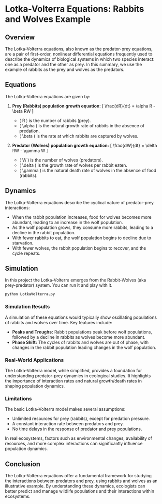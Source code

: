 # Lotka-Volterra Equations: Rabbits and Wolves Example

## Overview
The Lotka-Volterra equations, also known as the predator-prey equations, are a pair of first-order, nonlinear differential equations frequently used to describe the dynamics of biological systems in which two species interact: one as a predator and the other as prey. In this summary, we use the example of rabbits as the prey and wolves as the predators.

## Equations
The Lotka-Volterra equations are given by:

1. **Prey (Rabbits) population growth equation:**
   \[
   \frac{dR}{dt} = \alpha R - \beta RW
   \]
   - \( R \) is the number of rabbits (prey).
   - \( \alpha \) is the natural growth rate of rabbits in the absence of predation.
   - \( \beta \) is the rate at which rabbits are captured by wolves.

2. **Predator (Wolves) population growth equation:**
   \[
   \frac{dW}{dt} = \delta RW - \gamma W
   \]
   - \( W \) is the number of wolves (predators).
   - \( \delta \) is the growth rate of wolves per rabbit eaten.
   - \( \gamma \) is the natural death rate of wolves in the absence of food (rabbits).

## Dynamics
The Lotka-Volterra equations describe the cyclical nature of predator-prey interactions:
- When the rabbit population increases, food for wolves becomes more abundant, leading to an increase in the wolf population.
- As the wolf population grows, they consume more rabbits, leading to a decline in the rabbit population.
- With fewer rabbits to eat, the wolf population begins to decline due to starvation.
- With fewer wolves, the rabbit population begins to recover, and the cycle repeats.


## Simulation 

In this project the Lotka-Volterra emerges from the Rabbit-Wolves (aka prey-predator) system. You can run it and play with it. 
```python
python LotkaVolterra.py
```


### Simulation Results
A simulation of these equations would typically show oscillating populations of rabbits and wolves over time. Key features include:
- **Peaks and Troughs:** Rabbit populations peak before wolf populations, followed by a decline in rabbits as wolves become more abundant.
- **Phase Shift:** The cycles of rabbits and wolves are out of phase, with changes in the rabbit population leading changes in the wolf population.

### Real-World Applications
The Lotka-Volterra model, while simplified, provides a foundation for understanding predator-prey dynamics in ecological studies. It highlights the importance of interaction rates and natural growth/death rates in shaping population dynamics.

### Limitations
The basic Lotka-Volterra model makes several assumptions:
- Unlimited resources for prey (rabbits), except for predation pressure.
- A constant interaction rate between predators and prey.
- No time delays in the response of predator and prey populations.

In real ecosystems, factors such as environmental changes, availability of resources, and more complex interactions can significantly influence population dynamics.

## Conclusion
The Lotka-Volterra equations offer a fundamental framework for studying the interactions between predators and prey, using rabbits and wolves as an illustrative example. By understanding these dynamics, ecologists can better predict and manage wildlife populations and their interactions within ecosystems.



